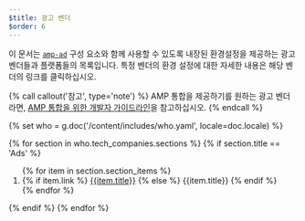 ```yaml
---
$title: 광고 벤더
$order: 6
---
```


이 문서는 [`amp-ad`](/docs/reference/components/amp-ad.html) 구성 요소와 함께 사용할 수 있도록 내장된 환경설정을 제공하는 광고 벤더들과 플랫폼들의 목록입니다. 특정 벤더의 환경 설정에 대한 자세한 내용은 해당 벤더의 링크를 클릭하십시오.

{% call callout('참고', type='note') %}
AMP 통합을 제공하기를 원하는 광고 벤더라면, [AMP 통합을 위한 개발자 가이드라인](https://github.com/ampproject/amphtml/blob/master/ads/README.md#developer-guidelines-for-a-pull-request)을 참고하십시오.
{% endcall %}


{% set who = g.doc('/content/includes/who.yaml', locale=doc.locale) %}

<div class="ads-container">
  {% for section in who.tech_companies.sections %}
    {% if section.title == 'Ads' %}
        <ol class="item-container">
        {% for item in section.section_items %}
          <li class="item">
            {% if item.link %}
              <a href="{{item.link}}">{{item.title}}</a>
            {% else %}
              {{item.title}}
            {% endif %}
          </li>
        {% endfor %}
        </ol>
      {% endif %}
  {% endfor %}
</div>

